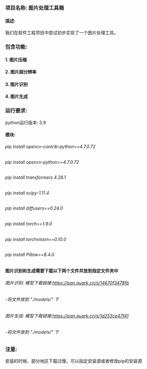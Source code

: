 ### 项目名称: 图片处理工具箱
#### 描述:
我们在软件工程项目中尝试初步实现了一个图片处理工具。


### 包含功能:
#### 1. 图片压缩

#### 2. 图片超分辨率

#### 3. 图片识别

#### 4. 图片生成

### 运行要求:
python运行版本: 3.9 
#### 模块:
###### pip install opencv-contrib-python==4.7.0.72
###### pip install opencv-python==4.7.0.72 
###### pip install transformers 4.28.1
###### pip install scipy-1.11.4
###### pip install diffusers==0.24.0
###### pip install torch==1.9.0
###### pip install torchvision==0.10.0
###### pip install Pillow==8.4.0

#### 图片识别和生成需要下载以下两个文件并放到指定文件夹中
###### 图片识别:   模型下载链接:https://pan.quark.cn/s/14670f3478fb 
###### -将文件放到 "./models/"   下
###### 图片生成:   模型下载链接:https://pan.quark.cn/s/1d253ce47f41
###### -将文件放到 "./models/"   下


### 注意:
安装的时候，部分地区下载过慢，可以指定安装源或者修改pip的安装源




